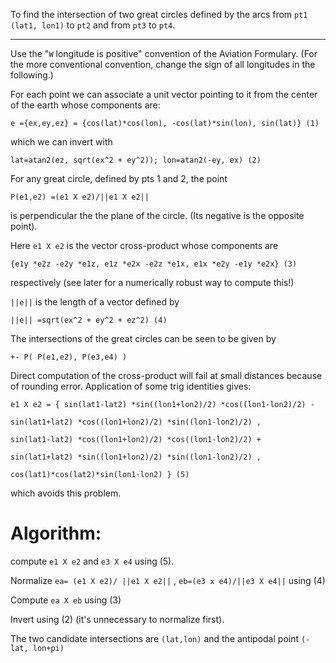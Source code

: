 To find the intersection of two great circles defined by the arcs from `pt1 (lat1, lon1)` to `pt2` and from `pt3` to `pt4`.

-----------------

Use the "`W` longitude is positive" convention of the Aviation Formulary. (For the more conventional convention, change the sign of all longitudes in the following.)

For each point we can associate a unit vector pointing to it from the center of the earth whose components are:
```
e ={ex,ey,ez} = {cos(lat)*cos(lon), -cos(lat)*sin(lon), sin(lat)} (1)
```
which we can invert with
```
lat=atan2(ez, sqrt(ex^2 + ey^2)); lon=atan2(-ey, ex) (2)
```
For any great circle, defined by pts 1 and 2, the point
```
P(e1,e2) =(e1 X e2)/||e1 X e2||
```
is perpendicular the the plane of the circle. (Its negative is the opposite point).

Here `e1 X e2` is the vector cross-product whose components are
```
{e1y *e2z -e2y *e1z, e1z *e2x -e2z *e1x, e1x *e2y -e1y *e2x} (3)
```
respectively (see later for a numerically robust way to compute this!)

`||e||` is the length of a vector defined by
```
||e|| =sqrt(ex^2 + ey^2 + ez^2) (4)
```
The intersections of the great circles can be seen to be given by
```
+- P( P(e1,e2), P(e3,e4) )
```
Direct computation of the cross-product will fail at small distances because of rounding error. Application of some trig identities gives:
```
e1 X e2 = { sin(lat1-lat2) *sin((lon1+lon2)/2) *cos((lon1-lon2)/2) -

sin(lat1+lat2) *cos((lon1+lon2)/2) *sin((lon1-lon2)/2) ,

sin(lat1-lat2) *cos((lon1+lon2)/2) *cos((lon1-lon2)/2) +

sin(lat1+lat2) *sin((lon1+lon2)/2) *sin((lon1-lon2)/2) ,

cos(lat1)*cos(lat2)*sin(lon1-lon2) } (5)
```
which avoids this problem.

# Algorithm:

compute `e1 X e2` and `e3 X e4` using (5).

Normalize `ea= (e1 X e2)/ ||e1 X e2||` , `eb=(e3 x e4)/||e3 X e4||` using (4)

Compute `ea X eb` using (3)

Invert using (2) (it's unnecessary to normalize first).

The two candidate intersections are `(lat,lon)` and the antipodal point `(-lat, lon+pi)`

 